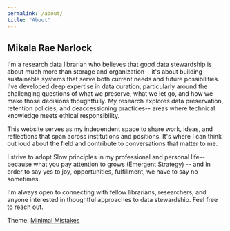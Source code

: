 ```yaml
---
permalink: /about/
title: "About"
---
```

## Mikala Rae Narlock

I'm a research data librarian who believes that good data stewardship is about much more than storage and organization-- it's about building sustainable systems that serve both current needs and future possibilities. I've developed deep expertise in data curation, particularly around the challenging questions of what we preserve, what we let go, and how we make those decisions thoughtfully. My research explores data preservation, retention policies, and deaccessioning practices-- areas where technical knowledge meets ethical responsibility.

This website serves as my independent space to share work, ideas, and reflections that span across institutions and positions. It's where I can think out loud about the field and contribute to conversations that matter to me.

I strive to adopt Slow principles in my professional and personal life-- because what you pay attention to grows (Emergent Strategy) -- and in order to say yes to joy, opportunities, fulfillment, we have to say no sometimes. 

I'm always open to connecting with fellow librarians, researchers, and anyone interested in thoughtful approaches to data stewardship. Feel free to reach out.

Theme: [Minimal Mistakes](https://jekyllthemes.io/theme/minimal-mistakes)